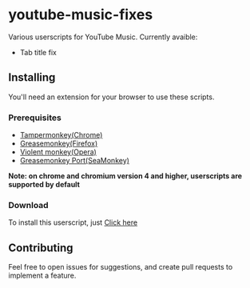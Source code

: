 # youtube-music-fixes
Various userscripts for YouTube Music. Currently avaible: 
- Tab title fix

## Installing

You'll need an extension for your browser to use these scripts.
### Prerequisites
- [Tampermonkey(Chrome)](https://tampermonkey.net)
- [Greasemonkey(Firefox)](http://www.greasespot.net)
- [Violent monkey(Opera)](
   https://addons.opera.com/sk/extensions/details/violent-monkey/)
- [Greasemonkey Port(SeaMonkey)](https://sourceforge.net/projects/gmport/)

**Note: on chrome and chromium version 4 and higher, userscripts are supported by default**

### Download
To install this userscript, just [Click here](https://github.com/ewen-lbh/youtube-music-fixes/raw/master/tab-title.user.js)


## Contributing
Feel free to open issues for suggestions, and create pull requests to implement a feature.
